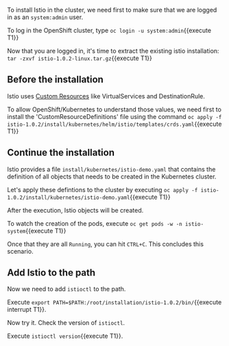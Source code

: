 To install Istio in the cluster, we need first to make sure that we are logged in as an `system:admin` user.

To log in the OpenShift cluster, type `oc login -u system:admin`{{execute T1}}

Now that you are logged in, it's time to extract the existing istio installation: `tar -zxvf istio-1.0.2-linux.tar.gz`{{execute T1}}

## Before the installation

Istio uses [Custom Resources](https://kubernetes.io/docs/concepts/extend-kubernetes/api-extension/custom-resources/#customresourcedefinitions) like VirtualServices and DestinationRule.

To allow OpenShift/Kubernetes to understand those values, we need first to install the 'CustomResourceDefinitions' file using the command `oc apply -f istio-1.0.2/install/kubernetes/helm/istio/templates/crds.yaml`{{execute T1}}
## Continue the installation

Istio provides a file `install/kubernetes/istio-demo.yaml` that contains the definition of all objects that needs to be created in the Kubernetes cluster.

Let's apply these defintions to the cluster by executing `oc apply -f istio-1.0.2/install/kubernetes/istio-demo.yaml`{{execute T1}}

After the execution, Istio objects will be created.

To watch the creation of the pods, execute `oc get pods -w -n istio-system`{{execute T1}}

Once that they are all `Running`, you can hit `CTRL+C`. This concludes this scenario.

## Add Istio to the path

Now we need to add `istioctl` to the path.

Execute `export PATH=$PATH:/root/installation/istio-1.0.2/bin/`{{execute interrupt T1}}.

Now try it. Check the version of `istioctl`. 

Execute `istioctl version`{{execute T1}}.

